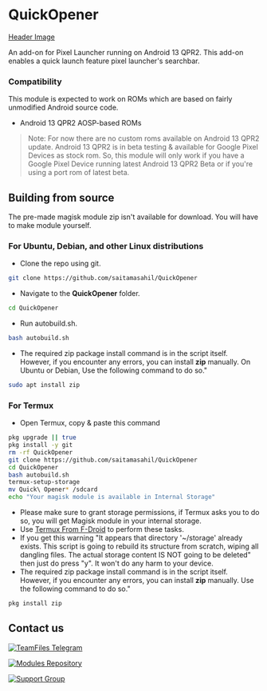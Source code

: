 # QuickOpener

[Header Image](https://raw.githubusercontent.com/saitamasahil/QuickOpener/main/banner.jpg)

An add-on for Pixel Launcher running on Android 13 QPR2. This add-on enables a quick launch feature pixel launcher's searchbar.

### Compatibility
This module is expected to work on ROMs which are based on fairly unmodified Android source code.
- Android 13 QPR2 AOSP-based ROMs
> Note: For now there are no custom roms available on Android 13 QPR2 update. Android 13 QPR2 is in beta testing & available for Google Pixel Devices as stock rom. So, this module will only work if you have a Google Pixel Device running latest Android 13 QPR2 Beta or if you're using a port rom of latest beta.

## Building from source
The pre-made magisk module zip isn't available for download. You will have to make module yourself.

### For Ubuntu, Debian, and other Linux distributions
- Clone the repo using git.
```sh
git clone https://github.com/saitamasahil/QuickOpener
```
- Navigate to the **QuickOpener** folder.
```sh
cd QuickOpener
```
- Run autobuild.sh.
```sh
bash autobuild.sh
```
- The required zip package install command is in the script itself. However, if you encounter any errors, you can install **zip** manually. On Ubuntu or Debian, Use the following command to do so."
```sh
sudo apt install zip
```

### For Termux
- Open Termux, copy & paste this command
```sh
pkg upgrade || true
pkg install -y git
rm -rf QuickOpener
git clone https://github.com/saitamasahil/QuickOpener
cd QuickOpener
bash autobuild.sh
termux-setup-storage
mv Quick\ Opener* /sdcard
echo "Your magisk module is available in Internal Storage"
```
- Please make sure to grant storage permissions, if Termux asks you to do so, you will get Magisk module in your internal storage.
- Use [Termux From F-Droid](https://f-droid.org/en/packages/com.termux/) to perform these tasks.
- If you get this warning "It appears that directory '~/storage' already exists.
This script is going to rebuild its structure from
scratch, wiping all dangling files. The actual storage
content IS NOT going to be deleted" then just do press "y". It won't do any harm to your device.
- The required zip package install command is in the script itself. However, if you encounter any errors, you can install **zip** manually. Use the following command to do so."
```sh
pkg install zip
```

## Contact us
[![TeamFiles Telegram](https://img.shields.io/badge/Telegram-TeamFiles-%2326A5E4?logo=Telegram)](https://telegram.me/filesfederation)

[![Modules Repository](https://img.shields.io/badge/Telegram-Modules%20Repository-%2326A5E4?logo=Telegram)](https://telegram.me/modulesrepo)

[![Support Group](https://img.shields.io/badge/Telegram-Support%20Group-%2326A5E4?logo=Telegram)](https://telegram.me/fileschat)